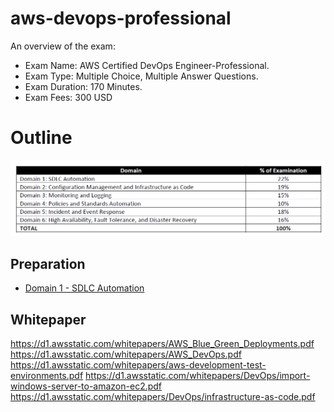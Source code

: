 # aws-devops-professional

An overview of the exam:

* Exam Name: AWS Certified DevOps Engineer-Professional.
* Exam Type: Multiple Choice, Multiple Answer Questions.
* Exam Duration: 170 Minutes.
* Exam Fees: 300 USD


# Outline
![Exam Outline](images/outline.PNG)
## Preparation
* [Domain 1 - SDLC Automation](sdlc.md) 


## Whitepaper 
https://d1.awsstatic.com/whitepapers/AWS_Blue_Green_Deployments.pdf
https://d1.awsstatic.com/whitepapers/AWS_DevOps.pdf
https://d1.awsstatic.com/whitepapers/aws-development-test-environments.pdf
https://d1.awsstatic.com/whitepapers/DevOps/import-windows-server-to-amazon-ec2.pdf
https://d1.awsstatic.com/whitepapers/DevOps/infrastructure-as-code.pdf